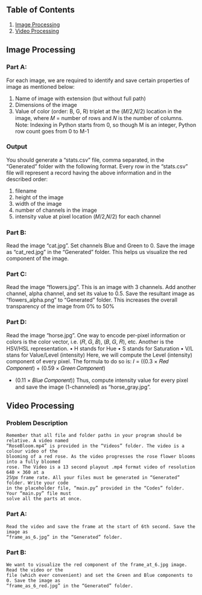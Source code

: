 ## Table of Contents
1. [Image Processing](#imagepro)
2. [Video Processing](#videopro)








<a name="imagepro"></a>
## Image Processing
### Part A:
  For each image, we are required to identify and save certain properties of image as
  mentioned below:
  1. Name of image with extension (but without full path)
  2. Dimensions of the image
  3. Value of color (order: B, G, R) triplet at the (𝑀/2,𝑁/2) location in the image, where 𝑀 = number of rows and 𝑁 is the number of columns.
  Note: Indexing in Python starts from 0, so though M is an integer, Python row count goes
  from 0 to M-1

### Output
  You should generate a “stats.csv” file, comma separated, in the “Generated” folder with the
  following format. Every row in the “stats.csv” file will represent a record having the above
  information and in the described order:
  1. filename
  2. height of the image
  3. width of the image
  4. number of channels in the image
  5. intensity value at pixel location (𝑀/2,𝑁/2) for each channel
  
### Part B:
  Read the image “cat.jpg”. Set channels Blue and Green to 0. Save the image as
  “cat_red.jpg” in the “Generated” folder. This helps us visualize the red component of the
  image.
  
### Part C:
  Read the image “flowers.jpg”. This is an image with 3 channels.
  Add another channel, alpha channel, and set its value to 0.5. Save the resultant image as
  “flowers_alpha.png” to “Generated” folder. This increases the overall transparency of the
  image from 0% to 50%

### Part D:
  Read the image “horse.jpg”. One way to encode per-pixel information or colors is the color
  vector, i.e. (𝑅, 𝐺, 𝐵), (𝐵, 𝐺, 𝑅), etc. Another is the HSV/HSL representation.
  • H stands for Hue
  • S stands for Saturation
  • V/L stans for Value/Level (intensity)
  Here, we will compute the Level (intensity) component of every pixel. The formula to do so
  is:
  𝐼 = ((0.3 × 𝑅𝑒𝑑 𝐶𝑜𝑚𝑝𝑜𝑛𝑒𝑛𝑡) + (0.59 × 𝐺𝑟𝑒𝑒𝑛 𝐶𝑜𝑚𝑝𝑜𝑛𝑒𝑛𝑡)
  + (0.11 × 𝐵𝑙𝑢𝑒 𝐶𝑜𝑚𝑝𝑜𝑛𝑒𝑛𝑡))
  Thus, compute intensity value for every pixel and save the image (1-channeled) as
  “horse_gray.jpg”.
  

<a name="videopro"></a>
## Video Processing
  ### Problem Description
    Remember that all file and folder paths in your program should be relative. A video named
    “RoseBloom.mp4” is provided in the “Videos” folder. The video is a colour video of the
    blooming of a red rose. As the video progresses the rose flower blooms into a fully bloomed
    rose. The Video is a 13 second playout .mp4 format video of resolution 640 × 360 at a
    25𝑓𝑝𝑠 frame rate. All your files must be generated in “Generated” folder. Write your code
    in the placeholder file, “main.py” provided in the “Codes” folder. Your “main.py” file must
    solve all the parts at once.
  ### Part A:
    Read the video and save the frame at the start of 6th second. Save the image as
    “frame_as_6.jpg” in the “Generated” folder.
  ### Part B:
    We want to visualize the red component of the frame_at_6.jpg image. Read the video or the
    file (which ever convenient) and set the Green and Blue components to 0. Save the image as
    “frame_as_6_red.jpg” in the “Generated” folder.
